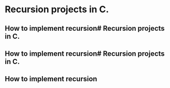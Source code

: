 # Recursion projects in C.
## How to implement recursion# Recursion projects in C.
## How to implement recursion# Recursion projects in C.
## How to implement recursion
